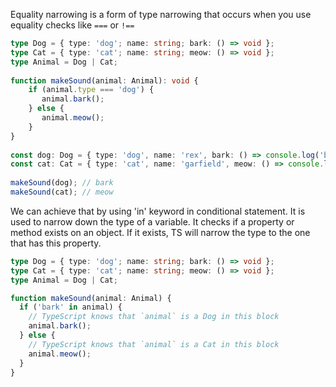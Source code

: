 Equality narrowing is a form of type narrowing that occurs when you use equality checks like `===` or `!==`

```ts
type Dog = { type: 'dog'; name: string; bark: () => void };  
type Cat = { type: 'cat'; name: string; meow: () => void };  
type Animal = Dog | Cat;  
  
function makeSound(animal: Animal): void {  
    if (animal.type === 'dog') {  
       animal.bark();  
    } else {  
       animal.meow();  
    }  
}  
  
const dog: Dog = { type: 'dog', name: 'rex', bark: () => console.log('bark') };  
const cat: Cat = { type: 'cat', name: 'garfield', meow: () => console.log('meow') };  
  
makeSound(dog); // bark
makeSound(cat); // meow
```


We can achieve that by using 'in' keyword in conditional statement. It is used to narrow down the type of a variable. It checks if a property or method exists on an object. If it exists, TS will narrow the type to the one that has this property.

```ts
type Dog = { type: 'dog'; name: string; bark: () => void };  
type Cat = { type: 'cat'; name: string; meow: () => void };  
type Animal = Dog | Cat;

function makeSound(animal: Animal) {  
  if ('bark' in animal) {  
    // TypeScript knows that `animal` is a Dog in this block  
    animal.bark();  
  } else {  
    // TypeScript knows that `animal` is a Cat in this block  
    animal.meow();  
  }  
}
```